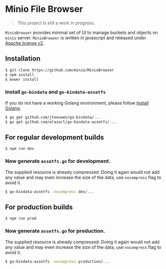 # Minio File Browser
<blockquote>
This project is still a work in progress.
</blockquote>

``MinioBrowser`` provides minimal set of UI to manage buckets and objects on ``minio`` server. ``MinioBrowser`` is written in javascript and released under [Apache license v2](./LICENSE).

## Installation

```sh
$ git clone https://github.com/minio/MinioBrowser
$ npm install
$ bower install
```

### Install `go-bindata` and `go-bindata-assetfs`

If you do not have a working Golang environment, please follow [Install Golang](./INSTALLGO.md).

```sh
$ go get github.com/jteeuwen/go-bindata/...
$ go get github.com/elazarl/go-bindata-assetfs/...
```

## For regular development builds

```
$ npm run dev
```

### Now generate `assetfs.go` for development.

The supplied resource is already compressed. Doing it again would not add any value and may even increase the size of the data, use `nocompress` flag to avoid it.

```sh
$ go-bindata-assetfs -nocompress dev/...
```

## For production builds

```
$ npm run prod
```

### Now generate `assetfs.go` for production.

The supplied resource is already compressed. Doing it again would not add any value and may even increase the size of the data, use `nocompress` flag to avoid it.

```sh
$ go-bindata-assetfs -nocompress production/...
```

